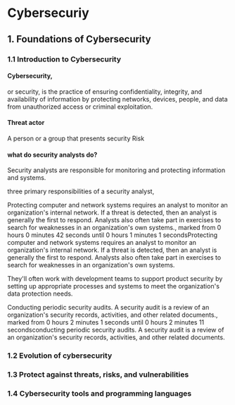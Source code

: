 # Cybersecuriy

## 1. Foundations of Cybersecurity

### 1.1 Introduction to Cybersecurity

#### Cybersecurity,
or security, is the practice of ensuring confidentiality, integrity, and availability of information by protecting networks, devices, people, and data from unauthorized access or criminal exploitation.

#### Threat actor
A person or a group that presents security Risk

#### what do security analysts do? 
Security analysts are responsible for monitoring and protecting information and systems.

three primary responsibilities of a security analyst, 

Protecting computer and network systems requires an analyst to monitor an organization's internal network. If a threat is detected, then an analyst is generally the first to respond. Analysts also often take part in exercises to search for weaknesses in an organization's own systems., marked from 0 hours 0 minutes 42 seconds until 0 hours 1 minutes 1 secondsProtecting computer and network systems requires an analyst to monitor an organization's internal network. If a threat is detected, then an analyst is generally the first to respond. Analysts also often take part in exercises to search for weaknesses in an organization's own systems.

They'll often work with development teams to support product security by setting up appropriate processes and systems to meet the organization's data protection needs.

Conducting periodic security audits. A security audit is a review of an organization's security records, activities, and other related documents., marked from 0 hours 2 minutes 1 seconds until 0 hours 2 minutes 11 secondsconducting periodic security audits. A security audit is a review of an organization's security records, activities, and other related documents.

### 1.2 Evolution of cybersecurity

### 1.3 Protect against threats, risks, and vulnerabilities

### 1.4 Cybersecurity tools and programming languages
